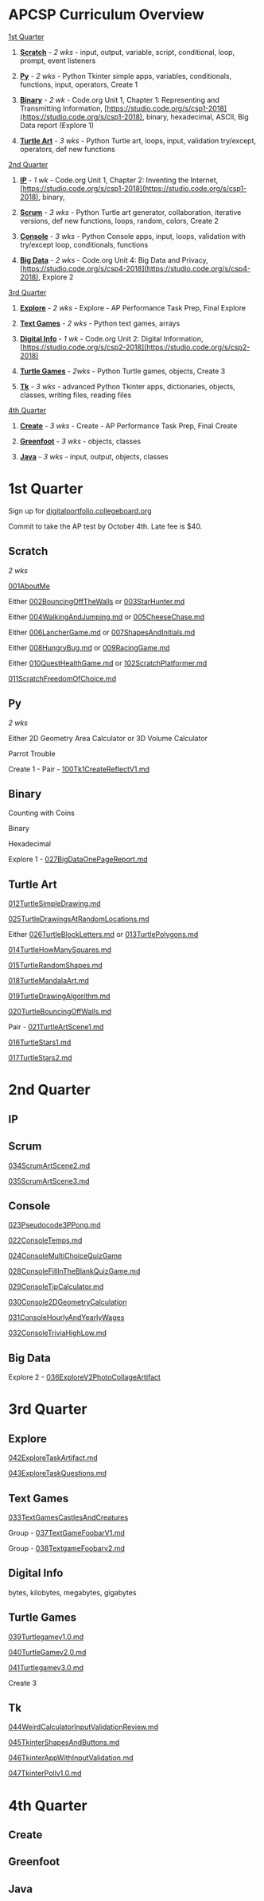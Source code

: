 # APCSP Curriculum Overview

[1st Quarter](#1st-quarter)

1. **[Scratch](#scratch)** - *2 wks* - input, output, variable, script, conditional, loop, prompt, event listeners

1. **[Py](#py)** - *2 wks* - Python Tkinter simple apps, variables, conditionals, functions, input, operators, Create 1

1. **[Binary](#binary)** - *2 wk* - Code.org Unit 1, Chapter 1: Representing and Transmitting Information, [https://studio.code.org/s/csp1-2018](https://studio.code.org/s/csp1-2018), binary, hexadecimal, ASCII, Big Data report (Explore 1)

1. **[Turtle Art](#turtle-art)** - *3 wks* - Python Turtle art, loops, input, validation try/except, operators, def new functions

[2nd Quarter](#2nd-quarter)

1. **[IP](#ip)** - *1 wk* - Code.org Unit 1, Chapter 2: Inventing the Internet, [https://studio.code.org/s/csp1-2018](https://studio.code.org/s/csp1-2018), binary,

1. **[Scrum](#scrum)** - *3 wks* - Python Turtle art generator, collaboration, iterative versions, def new functions, loops, random, colors, Create 2

1. **[Console](#console)** - *3 wks* - Python Console apps, input, loops, validation with try/except loop, conditionals, functions

1. **[Big Data](#big-data)** - *2 wks* - Code.org Unit 4: Big Data and Privacy, [https://studio.code.org/s/csp4-2018](https://studio.code.org/s/csp4-2018), Explore 2

[3rd Quarter](#3rd-quarter)

1. **[Explore](#explore)** - *2 wks* - Explore - AP Performance Task Prep, Final Explore

1. **[Text Games](#text-games)** - *2 wks* - Python text games, arrays

1. **[Digital Info](#digital-info)** - *1 wk* - Code.org Unit 2: Digital Information, [https://studio.code.org/s/csp2-2018](https://studio.code.org/s/csp2-2018)

1. **[Turtle Games](#turtle-games)** - *2wks* - Python Turtle games, objects, Create 3

1. **[Tk](#tk)** - *3 wks* - advanced Python Tkinter apps, dictionaries, objects, classes, writing files, reading files

[4th Quarter](#4th-quarter)

1. **[Create](#create)** - *3 wks* - Create - AP Performance Task Prep, Final Create

1. **[Greenfoot](#greenfoot)** - *3 wks* - objects, classes

1. **[Java](#java)** - *3 wks* - input, output, objects, classes

# 1st Quarter

Sign up for [digitalportfolio.collegeboard.org](digitalportfolio.collegeboard.org)

Commit to take the AP test by October 4th. Late fee is $40.

## Scratch
*2 wks*

[001AboutMe](apcspfiles/001AboutMe.md)

Either [002BouncingOffTheWalls](apcspfiles/002BouncingOffTheWalls.md) or [003StarHunter.md](apcspfiles/003StarHunter.md)

Either [004WalkingAndJumping.md](apcspfiles/004WalkingAndJumping.md) or [005CheeseChase.md](apcspfiles/005CheeseChase.md)

Either [006LancherGame.md](apcspfiles/006LancherGame.md) or [007ShapesAndInitials.md](apcspfiles/007ShapesAndInitials.md)

Either [008HungryBug.md](apcspfiles/008HungryBug.md) or [009RacingGame.md](apcspfiles/009RacingGame.md)

Either [010QuestHealthGame.md](apcspfiles/010QuestHealthGame.md) or [102ScratchPlatformer.md](apcspfiles/102ScratchPlatformer.md)



[011ScratchFreedomOfChoice.md](apcspfiles/011ScratchFreedomOfChoice.md)

## Py
*2 wks*

Either 2D Geometry Area Calculator or 3D Volume Calculator

Parrot Trouble

Create 1 - Pair - [100Tk1CreateReflectV1.md](apcspfiles/100Tk1CreateReflectV1.md)

## Binary

Counting with Coins

Binary

Hexadecimal

Explore 1 - [027BigDataOnePageReport.md](apcspfiles/027BigDataOnePageReport.md)

## Turtle Art

[012TurtleSimpleDrawing.md](apcspfiles/012TurtleSimpleDrawing.md)

[025TurtleDrawingsAtRandomLocations.md](apcspfiles/025TurtleDrawingsAtRandomLocations.md)

Either [026TurtleBlockLetters.md](apcspfiles/026TurtleBlockLetters.md) or [013TurtlePolygons.md](apcspfiles/013TurtlePolygons.md)

[014TurtleHowManySquares.md](apcspfiles/014TurtleHowManySquares.md)

[015TurtleRandomShapes.md](apcspfiles/015TurtleRandomShapes.md)

[018TurtleMandalaArt.md](apcspfiles/018TurtleMandalaArt.md)

[019TurtleDrawingAlgorithm.md](apcspfiles/019TurtleDrawingAlgorithm.md)

[020TurtleBouncingOffWalls.md](apcspfiles/020TurtleBouncingOffWalls.md)

Pair - [021TurtleArtScene1.md](apcspfiles/021TurtleArtScene1.md)


[016TurtleStars1.md](apcspfiles/016TurtleStars1.md)

[017TurtleStars2.md](apcspfiles/017TurtleStars2.md)

# 2nd Quarter

## IP

## Scrum

[034ScrumArtScene2.md](apcspfiles/034ScrumArtScene2.md)

[035ScrumArtScene3.md](apcspfiles/035ScrumArtScene3.md)


## Console

[023Pseudocode3PPong.md](apcspfiles/023Pseudocode3PPong.md)

[022ConsoleTemps.md](apcspfiles/022ConsoleTemps.md)

[024ConsoleMultiChoiceQuizGame](apcspfiles/024ConsoleMultiChoiceQuizGame.md)

[028ConsoleFillInTheBlankQuizGame.md](apcspfiles/028ConsoleFillInTheBlankQuizGame.md)

[029ConsoleTipCalculator.md](apcspfiles/029ConsoleTipCalculator.md)

[030Console2DGeometryCalculation](apcspfiles/030Console2DGeometryCalculation.md)

[031ConsoleHourlyAndYearlyWages](apcspfiles/031ConsoleHourlyAndYearlyWages.md)

[032ConsoleTriviaHighLow.md](apcspfiles/032ConsoleTriviaHighLow.md)

## Big Data

Explore 2 - [036ExploreV2PhotoCollageArtifact](apcspfiles/036ExploreV2PhotoCollageArtifact.md)

# 3rd Quarter

## Explore

[042ExploreTaskArtifact.md](apcspfiles/042ExploreTaskArtifact.md)

[043ExploreTaskQuestions.md](apcspfiles/043ExploreTaskQuestions.md)

## Text Games

[033TextGamesCastlesAndCreatures](apcspfiles/033TextGamesCastlesAndCreatures.md)

Group - [037TextGameFoobarV1.md](apcspfiles/037TextGameFoobarV1.md)

Group - [038TextgameFoobarv2.md](apcspfiles/038TextgameFoobarv2.md)


## Digital Info

bytes, kilobytes, megabytes, gigabytes

## Turtle Games

[039Turtlegamev1.0.md](apcspfiles/039Turtlegamev1.0.md)

[040TurtleGamev2.0.md](apcspfiles/040TurtleGamev2.0.md)

[041Turtlegamev3.0.md](apcspfiles/041Turtlegamev3.0.md)

Create 3

## Tk

[044WeirdCalculatorInputValidationReview.md](apcspfiles/044WeirdCalculatorInputValidationReview.md)

[045TkinterShapesAndButtons.md](apcspfiles/045TkinterShapesAndButtons.md)

[046TkinterAppWithInputValidation.md](apcspfiles/046TkinterAppWithInputValidation.md)

[047TkinterPollv1.0.md](apcspfiles/047TkinterPollv1.0.md)

# 4th Quarter

## Create

## Greenfoot

## Java
